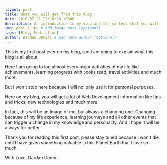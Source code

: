 ```yaml
---
layout: post
title: What you will get from this Blog
date: 2018-02-21 22:18:20 +0300
description: An introduction to my blog and the content that you will find here. # Add post description (optional)
img: post-7.jpg # Add image post (optional)
tags: [Blog, Meditation]
author: Dardan Demiri # Add name author (optional)
---
```

This is my first post ever on my blog, and I am going to explain what this blog is all about.

Here I am going to log almost every major activities of my life like achievements, learning progress with books read, travel activities and much more.

But I won't stop here because I will not only use it for personal purposes.

Here on my blog, you will get a lot of Web Development information like tips and tricks, new technologies and much more.

In fact, this will be an Image of me, but always a changing one. Changing because of my life experience, learning journeys and all other events that can trigger a change in my knowledge and personality. And I hope it will be always for better.

Thank you for reading this first post, please stay tuned because I won't die until I have given something valuable to this Planet Earth that I love so much.

With Love, Dardan Demiri
